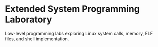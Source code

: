 # Extended System Programming Laboratory
Low-level programming labs exploring Linux system calls, memory, ELF files, and shell implementation.

